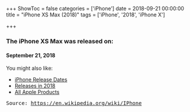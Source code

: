 +++
ShowToc = false
categories = ['iPhone']
date = 2018-09-21 00:00:00
title = "iPhone XS Max (2018)"
tags = ['iPhone', '2018', 'iPhone X']

+++

### The iPhone XS Max was released on: 
#### September 21, 2018


<!--more-->


    
You might also like:

- [iPhone Release Dates](https://AppleReleaseDate.com//categories/iphone/)
- [Releases in 2018](https://AppleReleaseDate.com//tags/2018/)
- [All Apple Products](https://AppleReleaseDate.com//categories/)



<kbd> Source: https://en.wikipedia.org/wiki/IPhone</kbd>

